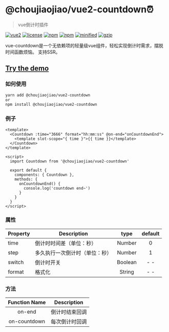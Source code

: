 # @choujiaojiao/vue2-countdown⏰

> vue倒计时插件

[![vue2](https://img.shields.io/badge/vue-2.x-brightgreen.svg)](https://vuejs.org/)
[![license](https://img.shields.io/github/license/mashape/apistatus.svg)](https://github.com/gassnake999/vue-countdown)
[![npm](https://img.shields.io/npm/v/@choujiaojiao/vue2-countdown.svg)](https://www.npmjs.com/package/@choujiaojiao/vue2-countdown)
[![npm](https://img.shields.io/npm/dm/@choujiaojiao/vue2-countdown.svg)](https://npmcharts.com/compare/@choujiaojiao/vue2-countdown)
[![minified](https://badgen.net/bundlephobia/min/@choujiaojiao/vue2-countdown)](https://bundlephobia.com/result?p=@choujiaojiao/vue2-countdown)
[![gzip](https://badgen.net/bundlephobia/minzip/@choujiaojiao/vue2-countdown)](https://bundlephobia.com/result?p=@choujiaojiao/vue2-countdown)

vue-countdown是一个无依赖项的轻量级vue组件，轻松实现倒计时需求，摆脱时间函数烦恼。
支持SSR。

## [Try the demo](https://gassnake999.github.io/vue-countdown/)

### 如何使用

```bash
yarn add @choujiaojiao/vue2-countdown
or
npm install @choujiaojiao/vue2-countdown
```

### 例子

```vue
<template>
  <Countdown :time="3666" format="hh:mm:ss" @on-end="onCountdownEnd">
    <template slot-scope="{ time }">{{ time }}</template>
  </Countdown>
</template>

<script>
  import Countdown from '@choujiaojiao/vue2-countdown'
  
  export default {
    components: { Countdown },
    methods: {
      onCountdownEnd() {
        console.log('countdown end~')
      }
    }
  }
</script>
```

### 属性

| Property | Description                    |  type   | default |
| -------- | ------------------------------ | :-----: | :-----: |
| time     | 倒计时时间差（单位：秒）       | Number  |    0    |
| step     | 多久执行一次倒计时（单位：秒） | Number  |    1    |
| switch   | 倒计时开关                     | Boolean |   - -   |
| format   | 格式化                         | String  |   - -   |

### 方法

| Function Name | Description    |
| :-----------: | -------------- |
|    on-end     | 倒计时结束回调 |
| on-countdown  | 每次倒计时回调 |
